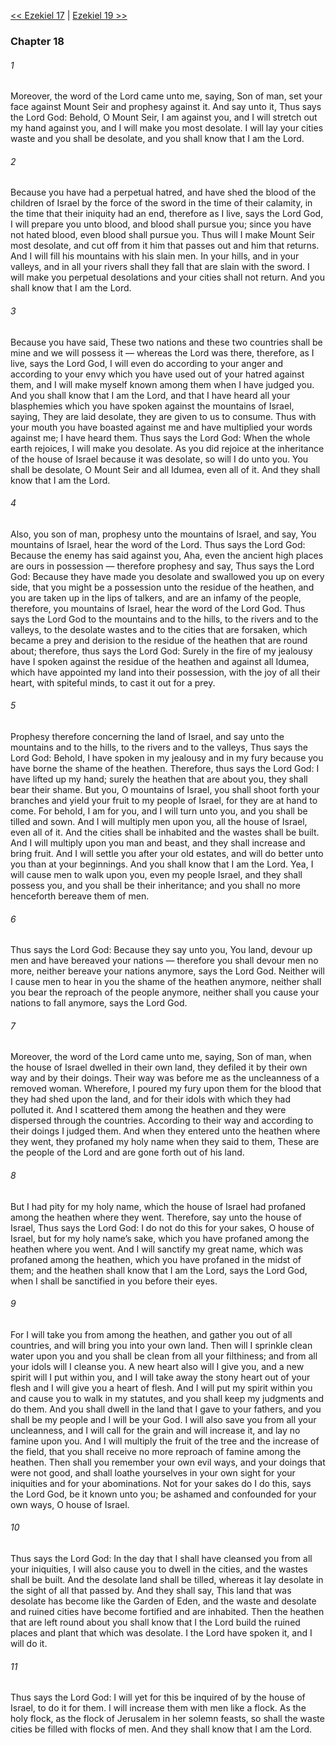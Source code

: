 [<< Ezekiel 17](Ezekiel%2017)  |  [Ezekiel 19 >>](Ezekiel%2019)

### Chapter 18
###### 1
Moreover, the word of the Lord came unto me, saying, Son of man, set your face against Mount Seir and prophesy against it. And say unto it, Thus says the Lord God: Behold, O Mount Seir, I am against you, and I will stretch out my hand against you, and I will make you most desolate. I will lay your cities waste and you shall be desolate, and you shall know that I am the Lord.

###### 2
Because you have had a perpetual hatred, and have shed the blood of the children of Israel by the force of the sword in the time of their calamity, in the time that their iniquity had an end, therefore as I live, says the Lord God, I will prepare you unto blood, and blood shall pursue you; since you have not hated blood, even blood shall pursue you. Thus will I make Mount Seir most desolate, and cut off from it him that passes out and him that returns. And I will fill his mountains with his slain men. In your hills, and in your valleys, and in all your rivers shall they fall that are slain with the sword. I will make you perpetual desolations and your cities shall not return. And you shall know that I am the Lord.

###### 3
Because you have said, These two nations and these two countries shall be mine and we will possess it — whereas the Lord was there, therefore, as I live, says the Lord God, I will even do according to your anger and according to your envy which you have used out of your hatred against them, and I will make myself known among them when I have judged you. And you shall know that I am the Lord, and that I have heard all your blasphemies which you have spoken against the mountains of Israel, saying, They are laid desolate, they are given to us to consume. Thus with your mouth you have boasted against me and have multiplied your words against me; I have heard them. Thus says the Lord God: When the whole earth rejoices, I will make you desolate. As you did rejoice at the inheritance of the house of Israel because it was desolate, so will I do unto you. You shall be desolate, O Mount Seir and all Idumea, even all of it. And they shall know that I am the Lord.

###### 4
Also, you son of man, prophesy unto the mountains of Israel, and say, You mountains of Israel, hear the word of the Lord. Thus says the Lord God: Because the enemy has said against you, Aha, even the ancient high places are ours in possession — therefore prophesy and say, Thus says the Lord God: Because they have made you desolate and swallowed you up on every side, that you might be a possession unto the residue of the heathen, and you are taken up in the lips of talkers, and are an infamy of the people, therefore, you mountains of Israel, hear the word of the Lord God. Thus says the Lord God to the mountains and to the hills, to the rivers and to the valleys, to the desolate wastes and to the cities that are forsaken, which became a prey and derision to the residue of the heathen that are round about; therefore, thus says the Lord God: Surely in the fire of my jealousy have I spoken against the residue of the heathen and against all Idumea, which have appointed my land into their possession, with the joy of all their heart, with spiteful minds, to cast it out for a prey.

###### 5
Prophesy therefore concerning the land of Israel, and say unto the mountains and to the hills, to the rivers and to the valleys, Thus says the Lord God: Behold, I have spoken in my jealousy and in my fury because you have borne the shame of the heathen. Therefore, thus says the Lord God: I have lifted up my hand; surely the heathen that are about you, they shall bear their shame. But you, O mountains of Israel, you shall shoot forth your branches and yield your fruit to my people of Israel, for they are at hand to come. For behold, I am for you, and I will turn unto you, and you shall be tilled and sown. And I will multiply men upon you, all the house of Israel, even all of it. And the cities shall be inhabited and the wastes shall be built. And I will multiply upon you man and beast, and they shall increase and bring fruit. And I will settle you after your old estates, and will do better unto you than at your beginnings. And you shall know that I am the Lord. Yea, I will cause men to walk upon you, even my people Israel, and they shall possess you, and you shall be their inheritance; and you shall no more henceforth bereave them of men.

###### 6
Thus says the Lord God: Because they say unto you, You land, devour up men and have bereaved your nations — therefore you shall devour men no more, neither bereave your nations anymore, says the Lord God. Neither will I cause men to hear in you the shame of the heathen anymore, neither shall you bear the reproach of the people anymore, neither shall you cause your nations to fall anymore, says the Lord God.

###### 7
Moreover, the word of the Lord came unto me, saying, Son of man, when the house of Israel dwelled in their own land, they defiled it by their own way and by their doings. Their way was before me as the uncleanness of a removed woman. Wherefore, I poured my fury upon them for the blood that they had shed upon the land, and for their idols with which they had polluted it. And I scattered them among the heathen and they were dispersed through the countries. According to their way and according to their doings I judged them. And when they entered unto the heathen where they went, they profaned my holy name when they said to them, These are the people of the Lord and are gone forth out of his land.

###### 8
But I had pity for my holy name, which the house of Israel had profaned among the heathen where they went. Therefore, say unto the house of Israel, Thus says the Lord God: I do not do this for your sakes, O house of Israel, but for my holy name’s sake, which you have profaned among the heathen where you went. And I will sanctify my great name, which was profaned among the heathen, which you have profaned in the midst of them; and the heathen shall know that I am the Lord, says the Lord God, when I shall be sanctified in you before their eyes.

###### 9
For I will take you from among the heathen, and gather you out of all countries, and will bring you into your own land. Then will I sprinkle clean water upon you and you shall be clean from all your filthiness; and from all your idols will I cleanse you. A new heart also will I give you, and a new spirit will I put within you, and I will take away the stony heart out of your flesh and I will give you a heart of flesh. And I will put my spirit within you and cause you to walk in my statutes, and you shall keep my judgments and do them. And you shall dwell in the land that I gave to your fathers, and you shall be my people and I will be your God. I will also save you from all your uncleanness, and I will call for the grain and will increase it, and lay no famine upon you. And I will multiply the fruit of the tree and the increase of the field, that you shall receive no more reproach of famine among the heathen. Then shall you remember your own evil ways, and your doings that were not good, and shall loathe yourselves in your own sight for your iniquities and for your abominations. Not for your sakes do I do this, says the Lord God, be it known unto you; be ashamed and confounded for your own ways, O house of Israel.

###### 10
Thus says the Lord God: In the day that I shall have cleansed you from all your iniquities, I will also cause you to dwell in the cities, and the wastes shall be built. And the desolate land shall be tilled, whereas it lay desolate in the sight of all that passed by. And they shall say, This land that was desolate has become like the Garden of Eden, and the waste and desolate and ruined cities have become fortified and are inhabited. Then the heathen that are left round about you shall know that I the Lord build the ruined places and plant that which was desolate. I the Lord have spoken it, and I will do it.

###### 11
Thus says the Lord God: I will yet for this be inquired of by the house of Israel, to do it for them. I will increase them with men like a flock. As the holy flock, as the flock of Jerusalem in her solemn feasts, so shall the waste cities be filled with flocks of men. And they shall know that I am the Lord.